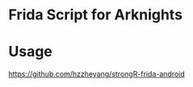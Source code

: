 Frida Script for Arknights
=========

Usage
=========
https://github.com/hzzheyang/strongR-frida-android
